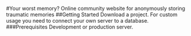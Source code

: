  #Your worst memory?
 Online community website for anonymously storing traumatic memories
 ##Getting Started
 Download a project. For custom usage you need to connect your own server to a database.
 ###Prerequisites
 Development or production server. 
